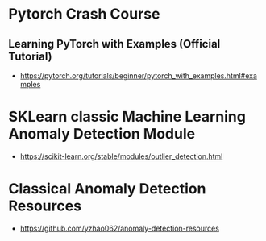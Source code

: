 # Pytorch Crash Course

## Learning PyTorch with Examples (Official Tutorial)
* https://pytorch.org/tutorials/beginner/pytorch_with_examples.html#examples

# SKLearn classic Machine Learning Anomaly Detection Module

* https://scikit-learn.org/stable/modules/outlier_detection.html

# Classical Anomaly Detection Resources

* https://github.com/yzhao062/anomaly-detection-resources


